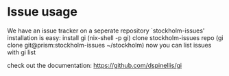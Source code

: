 # Issue usage

We have an issue tracker on a seperate repository `stockholm-issues'
installation is easy:
  install gi (nix-shell -p gi)
  clone stockholm-issues repo (gi clone git@prism:stockholm-issues ~/stockholm)
  now you can list issues with gi list

check out the documentation: https://github.com/dspinellis/gi
